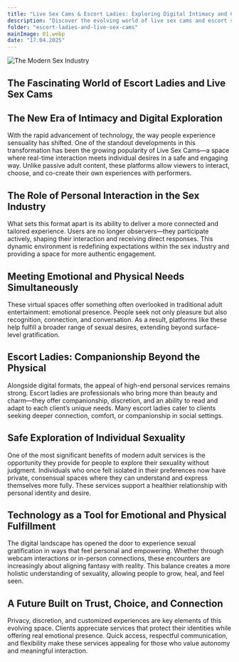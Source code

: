 ```yaml
---
title: "Live Sex Cams & Escort Ladies: Exploring Digital Intimacy and Connection"
description: "Discover the evolving world of live sex cams and escort services—where technology meets emotional fulfillment and personal desires. Experience intimacy, trust, and connection in a safe, interactive environment."
folder: "escort-ladies-and-live-sex-cams"
mainImage: 01.webp
date: "17.04.2025"
---
```


![The Modern Sex Industry](/assets/img/media/escort-ladies-and-live-sex-cams/01.webp "The Modern Sex Industry")

## The Fascinating World of Escort Ladies and Live Sex Cams

## The New Era of Intimacy and Digital Exploration

With the rapid advancement of technology, the way people experience sensuality has shifted. One of the standout developments in this transformation has been the growing popularity of Live Sex Cams—a space where real-time interaction meets individual desires in a safe and engaging way. Unlike passive adult content, these platforms allow viewers to interact, choose, and co-create their own experiences with performers.

## The Role of Personal Interaction in the Sex Industry

What sets this format apart is its ability to deliver a more connected and tailored experience. Users are no longer observers—they participate actively, shaping their interaction and receiving direct responses. This dynamic environment is redefining expectations within the sex industry and providing a space for more authentic engagement.

## Meeting Emotional and Physical Needs Simultaneously

These virtual spaces offer something often overlooked in traditional adult entertainment: emotional presence. People seek not only pleasure but also recognition, connection, and conversation. As a result, platforms like these help fulfill a broader range of sexual desires, extending beyond surface-level gratification.

## Escort Ladies: Companionship Beyond the Physical

Alongside digital formats, the appeal of high-end personal services remains strong. Escort ladies are professionals who bring more than beauty and charm—they offer companionship, discretion, and an ability to read and adapt to each client’s unique needs. Many escort ladies cater to clients seeking deeper connection, comfort, or companionship in social settings.

## Safe Exploration of Individual Sexuality

One of the most significant benefits of modern adult services is the opportunity they provide for people to explore their sexuality without judgment. Individuals who once felt isolated in their preferences now have private, consensual spaces where they can understand and express themselves more fully. These services support a healthier relationship with personal identity and desire.

## Technology as a Tool for Emotional and Physical Fulfillment

The digital landscape has opened the door to experience sexual gratification in ways that feel personal and empowering. Whether through webcam interactions or in-person connections, these encounters are increasingly about aligning fantasy with reality. This balance creates a more holistic understanding of sexuality, allowing people to grow, heal, and feel seen.

## A Future Built on Trust, Choice, and Connection

Privacy, discretion, and customized experiences are key elements of this evolving space. Clients appreciate services that protect their identities while offering real emotional presence. Quick access, respectful communication, and flexibility make these services appealing for those who value autonomy and meaningful interaction.
